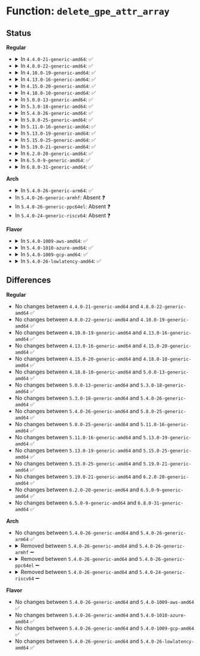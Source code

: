 # Function: <code>delete_gpe_attr_array</code>

## Status
<b>Regular</b>
<ul>
<li>
<details>
<summary>In <code>4.4.0-21-generic-amd64</code>: ✅</summary>

```c
void delete_gpe_attr_array()
```

```json
{
  "name": "delete_gpe_attr_array",
  "collision_type": "Unique Static",
  "inline_type": "No",
  "funcs": [
    {
      "addr": 18446744071583603031,
      "name": "delete_gpe_attr_array",
      "external": false,
      "loc": "drivers/acpi/sysfs.c:495",
      "file": "drivers/acpi/sysfs.c",
      "inline": "seen, unknown",
      "caller_inline": [],
      "caller_func": [
        "drivers/acpi/sysfs.c:acpi_irq_stats_init",
        "drivers/acpi/sysfs.c:interrupt_stats_exit"
      ]
    }
  ],
  "symbols": [
    {
      "addr": 18446744071583603031,
      "name": "delete_gpe_attr_array",
      "section": ".text",
      "bind": "STB_LOCAL",
      "size": 100
    }
  ]
}
```
</details>
</li>
<li>
<details>
<summary>In <code>4.8.0-22-generic-amd64</code>: ✅</summary>

```c
void delete_gpe_attr_array()
```

```json
{
  "name": "delete_gpe_attr_array",
  "collision_type": "Unique Static",
  "inline_type": "No",
  "funcs": [
    {
      "addr": 18446744071583926093,
      "name": "delete_gpe_attr_array",
      "external": false,
      "loc": "drivers/acpi/sysfs.c:493",
      "file": "drivers/acpi/sysfs.c",
      "inline": "seen, unknown",
      "caller_inline": [],
      "caller_func": [
        "drivers/acpi/sysfs.c:interrupt_stats_exit",
        "drivers/acpi/sysfs.c:acpi_irq_stats_init"
      ]
    }
  ],
  "symbols": [
    {
      "addr": 18446744071583926093,
      "name": "delete_gpe_attr_array",
      "section": ".text",
      "bind": "STB_LOCAL",
      "size": 100
    }
  ]
}
```
</details>
</li>
<li>
<details>
<summary>In <code>4.10.0-19-generic-amd64</code>: ✅</summary>

```c
void delete_gpe_attr_array()
```

```json
{
  "name": "delete_gpe_attr_array",
  "collision_type": "Unique Static",
  "inline_type": "No",
  "funcs": [
    {
      "addr": 18446744071584067125,
      "name": "delete_gpe_attr_array",
      "external": false,
      "loc": "drivers/acpi/sysfs.c:499",
      "file": "drivers/acpi/sysfs.c",
      "inline": "seen, unknown",
      "caller_inline": [],
      "caller_func": [
        "drivers/acpi/sysfs.c:interrupt_stats_exit",
        "drivers/acpi/sysfs.c:acpi_irq_stats_init"
      ]
    }
  ],
  "symbols": [
    {
      "addr": 18446744071584067125,
      "name": "delete_gpe_attr_array",
      "section": ".text",
      "bind": "STB_LOCAL",
      "size": 100
    }
  ]
}
```
</details>
</li>
<li>
<details>
<summary>In <code>4.13.0-16-generic-amd64</code>: ✅</summary>

```c
void delete_gpe_attr_array()
```

```json
{
  "name": "delete_gpe_attr_array",
  "collision_type": "Unique Static",
  "inline_type": "No",
  "funcs": [
    {
      "addr": 18446744071584130000,
      "name": "delete_gpe_attr_array",
      "external": false,
      "loc": "drivers/acpi/sysfs.c:502",
      "file": "drivers/acpi/sysfs.c",
      "inline": "seen, unknown",
      "caller_inline": [],
      "caller_func": [
        "drivers/acpi/sysfs.c:interrupt_stats_exit",
        "drivers/acpi/sysfs.c:acpi_irq_stats_init"
      ]
    }
  ],
  "symbols": [
    {
      "addr": 18446744071584130000,
      "name": "delete_gpe_attr_array",
      "section": ".text",
      "bind": "STB_LOCAL",
      "size": 111
    }
  ]
}
```
</details>
</li>
<li>
<details>
<summary>In <code>4.15.0-20-generic-amd64</code>: ✅</summary>

```c
void delete_gpe_attr_array()
```

```json
{
  "name": "delete_gpe_attr_array",
  "collision_type": "Unique Static",
  "inline_type": "No",
  "funcs": [
    {
      "addr": 18446744071584402496,
      "name": "delete_gpe_attr_array",
      "external": false,
      "loc": "drivers/acpi/sysfs.c:587",
      "file": "drivers/acpi/sysfs.c",
      "inline": "seen, unknown",
      "caller_inline": [],
      "caller_func": [
        "drivers/acpi/sysfs.c:interrupt_stats_exit",
        "drivers/acpi/sysfs.c:acpi_irq_stats_init"
      ]
    }
  ],
  "symbols": [
    {
      "addr": 18446744071584402496,
      "name": "delete_gpe_attr_array",
      "section": ".text",
      "bind": "STB_LOCAL",
      "size": 111
    }
  ]
}
```
</details>
</li>
<li>
<details>
<summary>In <code>4.18.0-10-generic-amd64</code>: ✅</summary>

```c
void delete_gpe_attr_array()
```

```json
{
  "name": "delete_gpe_attr_array",
  "collision_type": "Unique Static",
  "inline_type": "No",
  "funcs": [
    {
      "addr": 18446744071584625584,
      "name": "delete_gpe_attr_array",
      "external": false,
      "loc": "drivers/acpi/sysfs.c:587",
      "file": "drivers/acpi/sysfs.c",
      "inline": "seen, unknown",
      "caller_inline": [],
      "caller_func": [
        "drivers/acpi/sysfs.c:interrupt_stats_exit",
        "drivers/acpi/sysfs.c:acpi_irq_stats_init"
      ]
    }
  ],
  "symbols": [
    {
      "addr": 18446744071584625584,
      "name": "delete_gpe_attr_array",
      "section": ".text",
      "bind": "STB_LOCAL",
      "size": 111
    }
  ]
}
```
</details>
</li>
<li>
<details>
<summary>In <code>5.0.0-13-generic-amd64</code>: ✅</summary>

```c
void delete_gpe_attr_array()
```

```json
{
  "name": "delete_gpe_attr_array",
  "collision_type": "Unique Static",
  "inline_type": "No",
  "funcs": [
    {
      "addr": 18446744071584724192,
      "name": "delete_gpe_attr_array",
      "external": false,
      "loc": "drivers/acpi/sysfs.c:587",
      "file": "drivers/acpi/sysfs.c",
      "inline": "seen, unknown",
      "caller_inline": [],
      "caller_func": [
        "drivers/acpi/sysfs.c:interrupt_stats_exit",
        "drivers/acpi/sysfs.c:acpi_irq_stats_init"
      ]
    }
  ],
  "symbols": [
    {
      "addr": 18446744071584724192,
      "name": "delete_gpe_attr_array",
      "section": ".text",
      "bind": "STB_LOCAL",
      "size": 111
    }
  ]
}
```
</details>
</li>
<li>
<details>
<summary>In <code>5.3.0-18-generic-amd64</code>: ✅</summary>

```c
void delete_gpe_attr_array()
```

```json
{
  "name": "delete_gpe_attr_array",
  "collision_type": "Unique Static",
  "inline_type": "No",
  "funcs": [
    {
      "addr": 18446744071584926544,
      "name": "delete_gpe_attr_array",
      "external": false,
      "loc": "drivers/acpi/sysfs.c:587",
      "file": "drivers/acpi/sysfs.c",
      "inline": "seen, unknown",
      "caller_inline": [],
      "caller_func": [
        "drivers/acpi/sysfs.c:interrupt_stats_exit",
        "drivers/acpi/sysfs.c:acpi_irq_stats_init"
      ]
    }
  ],
  "symbols": [
    {
      "addr": 18446744071584926544,
      "name": "delete_gpe_attr_array",
      "section": ".text",
      "bind": "STB_LOCAL",
      "size": 111
    }
  ]
}
```
</details>
</li>
<li>
<details>
<summary>In <code>5.4.0-26-generic-amd64</code>: ✅</summary>

```c
void delete_gpe_attr_array()
```

```json
{
  "name": "delete_gpe_attr_array",
  "collision_type": "Unique Static",
  "inline_type": "No",
  "funcs": [
    {
      "addr": 18446744071585062352,
      "name": "delete_gpe_attr_array",
      "external": false,
      "loc": "drivers/acpi/sysfs.c:587",
      "file": "drivers/acpi/sysfs.c",
      "inline": "seen, unknown",
      "caller_inline": [],
      "caller_func": [
        "drivers/acpi/sysfs.c:interrupt_stats_exit",
        "drivers/acpi/sysfs.c:acpi_irq_stats_init"
      ]
    }
  ],
  "symbols": [
    {
      "addr": 18446744071585062352,
      "name": "delete_gpe_attr_array",
      "section": ".text",
      "bind": "STB_LOCAL",
      "size": 111
    }
  ]
}
```
</details>
</li>
<li>
<details>
<summary>In <code>5.8.0-25-generic-amd64</code>: ✅</summary>

```c
void delete_gpe_attr_array()
```

```json
{
  "name": "delete_gpe_attr_array",
  "collision_type": "Unique Static",
  "inline_type": "No",
  "funcs": [
    {
      "addr": 18446744071585766944,
      "name": "delete_gpe_attr_array",
      "external": false,
      "loc": "drivers/acpi/sysfs.c:587",
      "file": "drivers/acpi/sysfs.c",
      "inline": "seen, unknown",
      "caller_inline": [],
      "caller_func": [
        "drivers/acpi/sysfs.c:interrupt_stats_exit",
        "drivers/acpi/sysfs.c:acpi_irq_stats_init"
      ]
    }
  ],
  "symbols": [
    {
      "addr": 18446744071585766944,
      "name": "delete_gpe_attr_array",
      "section": ".text",
      "bind": "STB_LOCAL",
      "size": 114
    }
  ]
}
```
</details>
</li>
<li>
<details>
<summary>In <code>5.11.0-16-generic-amd64</code>: ✅</summary>

```c
void delete_gpe_attr_array()
```

```json
{
  "name": "delete_gpe_attr_array",
  "collision_type": "Unique Static",
  "inline_type": "No",
  "funcs": [
    {
      "addr": 18446744071585885840,
      "name": "delete_gpe_attr_array",
      "external": false,
      "loc": "drivers/acpi/sysfs.c:587",
      "file": "drivers/acpi/sysfs.c",
      "inline": "seen, unknown",
      "caller_inline": [],
      "caller_func": [
        "drivers/acpi/sysfs.c:interrupt_stats_exit",
        "drivers/acpi/sysfs.c:acpi_irq_stats_init"
      ]
    }
  ],
  "symbols": [
    {
      "addr": 18446744071585885840,
      "name": "delete_gpe_attr_array",
      "section": ".text",
      "bind": "STB_LOCAL",
      "size": 114
    }
  ]
}
```
</details>
</li>
<li>
<details>
<summary>In <code>5.13.0-19-generic-amd64</code>: ✅</summary>

```c
void delete_gpe_attr_array()
```

```json
{
  "name": "delete_gpe_attr_array",
  "collision_type": "Unique Static",
  "inline_type": "No",
  "funcs": [
    {
      "addr": 18446744071585763152,
      "name": "delete_gpe_attr_array",
      "external": false,
      "loc": "drivers/acpi/sysfs.c:569",
      "file": "drivers/acpi/sysfs.c",
      "inline": "seen, unknown",
      "caller_inline": [],
      "caller_func": [
        "drivers/acpi/sysfs.c:interrupt_stats_exit",
        "drivers/acpi/sysfs.c:acpi_irq_stats_init"
      ]
    }
  ],
  "symbols": [
    {
      "addr": 18446744071585763152,
      "name": "delete_gpe_attr_array",
      "section": ".text",
      "bind": "STB_LOCAL",
      "size": 114
    }
  ]
}
```
</details>
</li>
<li>
<details>
<summary>In <code>5.15.0-25-generic-amd64</code>: ✅</summary>

```c
void delete_gpe_attr_array()
```

```json
{
  "name": "delete_gpe_attr_array",
  "collision_type": "Unique Static",
  "inline_type": "No",
  "funcs": [
    {
      "addr": 18446744071586246112,
      "name": "delete_gpe_attr_array",
      "external": false,
      "loc": "drivers/acpi/sysfs.c:564",
      "file": "drivers/acpi/sysfs.c",
      "inline": "seen, unknown",
      "caller_inline": [],
      "caller_func": [
        "drivers/acpi/sysfs.c:interrupt_stats_exit",
        "drivers/acpi/sysfs.c:acpi_irq_stats_init"
      ]
    }
  ],
  "symbols": [
    {
      "addr": 18446744071586246112,
      "name": "delete_gpe_attr_array",
      "section": ".text",
      "bind": "STB_LOCAL",
      "size": 114
    }
  ]
}
```
</details>
</li>
<li>
<details>
<summary>In <code>5.19.0-21-generic-amd64</code>: ✅</summary>

```c
void delete_gpe_attr_array()
```

```json
{
  "name": "delete_gpe_attr_array",
  "collision_type": "Unique Static",
  "inline_type": "No",
  "funcs": [
    {
      "addr": 18446744071587485776,
      "name": "delete_gpe_attr_array",
      "external": false,
      "loc": "drivers/acpi/sysfs.c:575",
      "file": "drivers/acpi/sysfs.c",
      "inline": "seen, unknown",
      "caller_inline": [],
      "caller_func": [
        "drivers/acpi/sysfs.c:interrupt_stats_exit",
        "drivers/acpi/sysfs.c:acpi_irq_stats_init"
      ]
    }
  ],
  "symbols": [
    {
      "addr": 18446744071587485776,
      "name": "delete_gpe_attr_array",
      "section": ".text",
      "bind": "STB_LOCAL",
      "size": 122
    }
  ]
}
```
</details>
</li>
<li>
<details>
<summary>In <code>6.2.0-20-generic-amd64</code>: ✅</summary>

```c
void delete_gpe_attr_array()
```

```json
{
  "name": "delete_gpe_attr_array",
  "collision_type": "Unique Static",
  "inline_type": "No",
  "funcs": [
    {
      "addr": 18446744071588754480,
      "name": "delete_gpe_attr_array",
      "external": false,
      "loc": "drivers/acpi/sysfs.c:576",
      "file": "drivers/acpi/sysfs.c",
      "inline": "seen, unknown",
      "caller_inline": [],
      "caller_func": [
        "drivers/acpi/sysfs.c:interrupt_stats_exit",
        "drivers/acpi/sysfs.c:acpi_irq_stats_init"
      ]
    }
  ],
  "symbols": [
    {
      "addr": 18446744071588754480,
      "name": "delete_gpe_attr_array",
      "section": ".text",
      "bind": "STB_LOCAL",
      "size": 122
    }
  ]
}
```
</details>
</li>
<li>
<details>
<summary>In <code>6.5.0-9-generic-amd64</code>: ✅</summary>

```c
void delete_gpe_attr_array()
```

```json
{
  "name": "delete_gpe_attr_array",
  "collision_type": "Unique Static",
  "inline_type": "No",
  "funcs": [
    {
      "addr": 18446744071589042944,
      "name": "delete_gpe_attr_array",
      "external": false,
      "loc": "drivers/acpi/sysfs.c:593",
      "file": "drivers/acpi/sysfs.c",
      "inline": "seen, unknown",
      "caller_inline": [],
      "caller_func": [
        "drivers/acpi/sysfs.c:interrupt_stats_exit",
        "drivers/acpi/sysfs.c:acpi_irq_stats_init"
      ]
    }
  ],
  "symbols": [
    {
      "addr": 18446744071589042944,
      "name": "delete_gpe_attr_array",
      "section": ".text",
      "bind": "STB_LOCAL",
      "size": 122
    }
  ]
}
```
</details>
</li>
<li>
<details>
<summary>In <code>6.8.0-31-generic-amd64</code>: ✅</summary>

```c
void delete_gpe_attr_array()
```

```json
{
  "name": "delete_gpe_attr_array",
  "collision_type": "Unique Static",
  "inline_type": "No",
  "funcs": [
    {
      "addr": 18446744071589347648,
      "name": "delete_gpe_attr_array",
      "external": false,
      "loc": "drivers/acpi/sysfs.c:593",
      "file": "drivers/acpi/sysfs.c",
      "inline": "seen, unknown",
      "caller_inline": [],
      "caller_func": [
        "drivers/acpi/sysfs.c:interrupt_stats_exit",
        "drivers/acpi/sysfs.c:acpi_irq_stats_init"
      ]
    }
  ],
  "symbols": [
    {
      "addr": 18446744071589347648,
      "name": "delete_gpe_attr_array",
      "section": ".text",
      "bind": "STB_LOCAL",
      "size": 122
    }
  ]
}
```
</details>
</li>
</ul>
<b>Arch</b>
<ul>
<li>
<details>
<summary>In <code>5.4.0-26-generic-arm64</code>: ✅</summary>

```c
void delete_gpe_attr_array()
```

```json
{
  "name": "delete_gpe_attr_array",
  "collision_type": "Unique Static",
  "inline_type": "No",
  "funcs": [
    {
      "addr": 18446603336497468128,
      "name": "delete_gpe_attr_array",
      "external": false,
      "loc": "drivers/acpi/sysfs.c:587",
      "file": "drivers/acpi/sysfs.c",
      "inline": "seen, unknown",
      "caller_inline": [],
      "caller_func": [
        "drivers/acpi/sysfs.c:interrupt_stats_exit",
        "drivers/acpi/sysfs.c:acpi_irq_stats_init"
      ]
    }
  ],
  "symbols": [
    {
      "addr": 18446603336497468128,
      "name": "delete_gpe_attr_array",
      "section": ".text",
      "bind": "STB_LOCAL",
      "size": 60
    }
  ]
}
```
</details>
</li>
<li>
In <code>5.4.0-26-generic-armhf</code>: Absent ❓
</li>
<li>
In <code>5.4.0-26-generic-ppc64el</code>: Absent ❓
</li>
<li>
In <code>5.4.0-24-generic-riscv64</code>: Absent ❓
</li>
</ul>
<b>Flavor</b>
<ul>
<li>
<details>
<summary>In <code>5.4.0-1009-aws-amd64</code>: ✅</summary>

```c
void delete_gpe_attr_array()
```

```json
{
  "name": "delete_gpe_attr_array",
  "collision_type": "Unique Static",
  "inline_type": "No",
  "funcs": [
    {
      "addr": 18446744071584992032,
      "name": "delete_gpe_attr_array",
      "external": false,
      "loc": "drivers/acpi/sysfs.c:587",
      "file": "drivers/acpi/sysfs.c",
      "inline": "seen, unknown",
      "caller_inline": [],
      "caller_func": [
        "drivers/acpi/sysfs.c:interrupt_stats_exit",
        "drivers/acpi/sysfs.c:acpi_irq_stats_init"
      ]
    }
  ],
  "symbols": [
    {
      "addr": 18446744071584992032,
      "name": "delete_gpe_attr_array",
      "section": ".text",
      "bind": "STB_LOCAL",
      "size": 111
    }
  ]
}
```
</details>
</li>
<li>
<details>
<summary>In <code>5.4.0-1010-azure-amd64</code>: ✅</summary>

```c
void delete_gpe_attr_array()
```

```json
{
  "name": "delete_gpe_attr_array",
  "collision_type": "Unique Static",
  "inline_type": "No",
  "funcs": [
    {
      "addr": 18446744071584907616,
      "name": "delete_gpe_attr_array",
      "external": false,
      "loc": "drivers/acpi/sysfs.c:587",
      "file": "drivers/acpi/sysfs.c",
      "inline": "seen, unknown",
      "caller_inline": [],
      "caller_func": [
        "drivers/acpi/sysfs.c:interrupt_stats_exit",
        "drivers/acpi/sysfs.c:acpi_irq_stats_init"
      ]
    }
  ],
  "symbols": [
    {
      "addr": 18446744071584907616,
      "name": "delete_gpe_attr_array",
      "section": ".text",
      "bind": "STB_LOCAL",
      "size": 111
    }
  ]
}
```
</details>
</li>
<li>
<details>
<summary>In <code>5.4.0-1009-gcp-amd64</code>: ✅</summary>

```c
void delete_gpe_attr_array()
```

```json
{
  "name": "delete_gpe_attr_array",
  "collision_type": "Unique Static",
  "inline_type": "No",
  "funcs": [
    {
      "addr": 18446744071585013936,
      "name": "delete_gpe_attr_array",
      "external": false,
      "loc": "drivers/acpi/sysfs.c:587",
      "file": "drivers/acpi/sysfs.c",
      "inline": "seen, unknown",
      "caller_inline": [],
      "caller_func": [
        "drivers/acpi/sysfs.c:interrupt_stats_exit",
        "drivers/acpi/sysfs.c:acpi_irq_stats_init"
      ]
    }
  ],
  "symbols": [
    {
      "addr": 18446744071585013936,
      "name": "delete_gpe_attr_array",
      "section": ".text",
      "bind": "STB_LOCAL",
      "size": 111
    }
  ]
}
```
</details>
</li>
<li>
<details>
<summary>In <code>5.4.0-26-lowlatency-amd64</code>: ✅</summary>

```c
void delete_gpe_attr_array()
```

```json
{
  "name": "delete_gpe_attr_array",
  "collision_type": "Unique Static",
  "inline_type": "No",
  "funcs": [
    {
      "addr": 18446744071585120112,
      "name": "delete_gpe_attr_array",
      "external": false,
      "loc": "drivers/acpi/sysfs.c:587",
      "file": "drivers/acpi/sysfs.c",
      "inline": "seen, unknown",
      "caller_inline": [],
      "caller_func": [
        "drivers/acpi/sysfs.c:interrupt_stats_exit",
        "drivers/acpi/sysfs.c:acpi_irq_stats_init"
      ]
    }
  ],
  "symbols": [
    {
      "addr": 18446744071585120112,
      "name": "delete_gpe_attr_array",
      "section": ".text",
      "bind": "STB_LOCAL",
      "size": 111
    }
  ]
}
```
</details>
</li>
</ul>

## Differences
<b>Regular</b>
<ul>
<li>
No changes between <code>4.4.0-21-generic-amd64</code> and <code>4.8.0-22-generic-amd64</code> ✅
</li>
<li>
No changes between <code>4.8.0-22-generic-amd64</code> and <code>4.10.0-19-generic-amd64</code> ✅
</li>
<li>
No changes between <code>4.10.0-19-generic-amd64</code> and <code>4.13.0-16-generic-amd64</code> ✅
</li>
<li>
No changes between <code>4.13.0-16-generic-amd64</code> and <code>4.15.0-20-generic-amd64</code> ✅
</li>
<li>
No changes between <code>4.15.0-20-generic-amd64</code> and <code>4.18.0-10-generic-amd64</code> ✅
</li>
<li>
No changes between <code>4.18.0-10-generic-amd64</code> and <code>5.0.0-13-generic-amd64</code> ✅
</li>
<li>
No changes between <code>5.0.0-13-generic-amd64</code> and <code>5.3.0-18-generic-amd64</code> ✅
</li>
<li>
No changes between <code>5.3.0-18-generic-amd64</code> and <code>5.4.0-26-generic-amd64</code> ✅
</li>
<li>
No changes between <code>5.4.0-26-generic-amd64</code> and <code>5.8.0-25-generic-amd64</code> ✅
</li>
<li>
No changes between <code>5.8.0-25-generic-amd64</code> and <code>5.11.0-16-generic-amd64</code> ✅
</li>
<li>
No changes between <code>5.11.0-16-generic-amd64</code> and <code>5.13.0-19-generic-amd64</code> ✅
</li>
<li>
No changes between <code>5.13.0-19-generic-amd64</code> and <code>5.15.0-25-generic-amd64</code> ✅
</li>
<li>
No changes between <code>5.15.0-25-generic-amd64</code> and <code>5.19.0-21-generic-amd64</code> ✅
</li>
<li>
No changes between <code>5.19.0-21-generic-amd64</code> and <code>6.2.0-20-generic-amd64</code> ✅
</li>
<li>
No changes between <code>6.2.0-20-generic-amd64</code> and <code>6.5.0-9-generic-amd64</code> ✅
</li>
<li>
No changes between <code>6.5.0-9-generic-amd64</code> and <code>6.8.0-31-generic-amd64</code> ✅
</li>
</ul>
<b>Arch</b>
<ul>
<li>
No changes between <code>5.4.0-26-generic-amd64</code> and <code>5.4.0-26-generic-arm64</code> ✅
</li>
<li>
<details>
<summary>Removed between <code>5.4.0-26-generic-amd64</code> and <code>5.4.0-26-generic-armhf</code> ➖</summary>

```c
void delete_gpe_attr_array()
```
</details>
</li>
<li>
<details>
<summary>Removed between <code>5.4.0-26-generic-amd64</code> and <code>5.4.0-26-generic-ppc64el</code> ➖</summary>

```c
void delete_gpe_attr_array()
```
</details>
</li>
<li>
<details>
<summary>Removed between <code>5.4.0-26-generic-amd64</code> and <code>5.4.0-24-generic-riscv64</code> ➖</summary>

```c
void delete_gpe_attr_array()
```
</details>
</li>
</ul>
<b>Flavor</b>
<ul>
<li>
No changes between <code>5.4.0-26-generic-amd64</code> and <code>5.4.0-1009-aws-amd64</code> ✅
</li>
<li>
No changes between <code>5.4.0-26-generic-amd64</code> and <code>5.4.0-1010-azure-amd64</code> ✅
</li>
<li>
No changes between <code>5.4.0-26-generic-amd64</code> and <code>5.4.0-1009-gcp-amd64</code> ✅
</li>
<li>
No changes between <code>5.4.0-26-generic-amd64</code> and <code>5.4.0-26-lowlatency-amd64</code> ✅
</li>
</ul>
